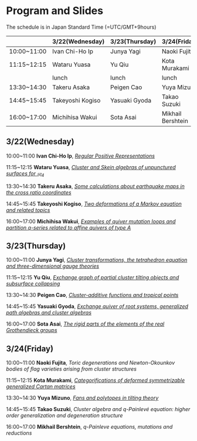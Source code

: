 <script type="text/x-mathjax-config">MathJax.Hub.Config({tex2jax:{inlineMath:[['\$','\$'],['\\(','\\)']],processEscapes:true},CommonHTML: {matchFontHeight:false}});</script> 
<script type="text/javascript" async src="https://cdnjs.cloudflare.com/ajax/libs/mathjax/2.7.1/MathJax.js?config=TeX-MML-AM_CHTML"></script>

# Program and Slides

The schedule is in Japan Standard Time (=UTC/GMT+9hours)

||3/22(Wednesday)|3/23(Thursday)|3/24(Friday)|
|----|----|----|----|
|10:00~11:00|Ivan Chi-Ho Ip|Junya Yagi|Naoki Fujita|
|11:15~12:15|Wataru Yuasa|Yu Qiu|Kota Murakami|
||lunch|lunch|lunch|
|13:30~14:30|Takeru Asaka|Peigen Cao|Yuya Mizuno|
|14:45~15:45|Takeyoshi Kogiso|Yasuaki Gyoda|Takao Suzuki|
|16:00~17:00|Michihisa Wakui|Sota Asai|Mikhail Bershtein|

## 3/22(Wednesday)
10:00~11:00 **Ivan Chi-Ho Ip**, [_Regular Positive Representations_](slides/Ivan_Ip.pdf)

11:15~12:15 **Wataru Yuasa**, [_Cluster and Skein algebras of unpunctured surfaces for $\mathfrak{sp}_4$_](slides/Wataru_Yuasa.pdf)

13:30~14:30 **Takeru Asaka**, [_Some calculations about earthquake maps in the cross ratio coordinates_](slides/Takeru_Asaka.pdf)

14:45~15:45 **Takeyoshi Kogiso**, [_Two deformations of a Markov equation and related topics_](slides/Takeyoshi_Kogiso.pdf)

16:00~17:00 **Michihisa Wakui**, [_Examples of quiver mutation loops and partition $q$-series related to affine quivers of type $A$_](slides/Michihisa_Wakui.pdf)

## 3/23(Thursday)

10:00~11:00 **Junya Yagi**, [_Cluster transformations, the tetrahedron equation and three-dimensional gauge theories_](slides/Junya_Yagi.pdf)

11:15~12:15 **Yu Qiu**, [_Exchange graph of partial cluster tilting objects and subsurface collapsing_](slides/Yu_Qiu.pdf)

13:30~14:30 **Peigen Cao**, [_Cluster-additive functions and tropical points_](slides/Peigen_Cao.pdf)

14:45~15:45 **Yasuaki Gyoda**, [_Exchange quiver of root systems, generalized path algebras and cluster algebras_](slides/Yasuaki_Gyoda.pdf)

16:00~17:00 **Sota Asai**, [_The rigid parts of the elements of the real Grothendieck groups_](slides/Sota_Asai.pdf)

## 3/24(Friday)

10:00~11:00 **Naoki Fujita**, _Toric degenerations and Newton-Okounkov bodies of flag varieties arising from cluster structures_

11:15~12:15 **Kota Murakami**, [_Categorifications of deformed symmetrizable generalized Cartan matrices_](slides/Kota_Murakami.pdf)

13:30~14:30 **Yuya Mizuno**, [_Fans and polytopes in tilting theory_](slides/Yuya_Mizuno.pdf)

14:45~15:45 **Takao Suzuki**, _Cluster algebra and $q$-Painlevé equation: higher order generalization and degeneration structure_

16:00~17:00 **Mikhail Bershtein**, _$q$-Painleve equations, mutations and reductions_
